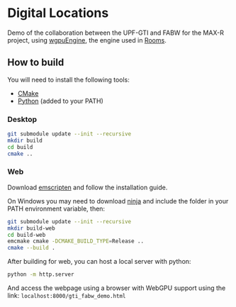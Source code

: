 # Digital Locations

Demo of the collaboration between the UPF-GTI and FABW for the MAX-R project, using [wgpuEngine](https://github.com/upf-gti/wgpuEngine), the engine used in [Rooms](https://github.com/upf-gti/rooms).

## How to build

You will need to install the following tools:

- [CMake](https://cmake.org/download/)
- [Python](https://www.python.org/) (added to your PATH)

### Desktop

```bash
git submodule update --init --recursive
mkdir build
cd build
cmake ..
```

### Web


Download [emscripten](https://emscripten.org/) and follow the installation guide.


On Windows you may need to download [ninja](https://ninja-build.org/) and include the folder in your PATH environment variable, then:


```bash
git submodule update --init --recursive
mkdir build-web
cd build-web
emcmake cmake -DCMAKE_BUILD_TYPE=Release ..
cmake --build .
```

After building for web, you can host a local server with python:

```bash
python -m http.server
```

And access the webpage using a browser with WebGPU support using the link: ``localhost:8000/gti_fabw_demo.html``
